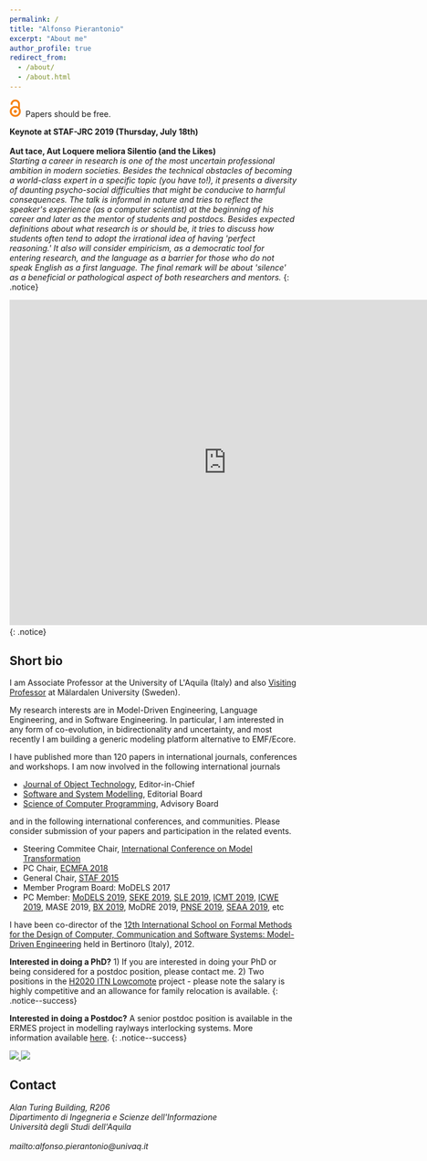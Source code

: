 ```yaml
---
permalink: /
title: "Alfonso Pierantonio"
excerpt: "About me"
author_profile: true
redirect_from: 
  - /about/
  - /about.html
---
```




<img style="width: 20px; padding-right: 4px;" src="images/OA.png" /> Papers should be free.


**Keynote at STAF-JRC 2019 (Thursday, July 18th)** <br><br>**Aut tace, Aut Loquere meliora Silentio (and the Likes)** <br>
*Starting a career in research is one of the most uncertain professional ambition in modern societies. Besides the technical obstacles of becoming a world-class expert in a specific topic (you have to!), it presents a diversity of daunting psycho-social difficulties that might be conducive to harmful consequences. The talk is informal in nature and tries to reflect the speaker's experience (as a computer scientist) at the beginning of his career and later as the mentor of students and postdocs. Besides expected definitions about what research is or should be, it tries to discuss how students often tend to adopt the irrational idea of having 'perfect reasoning.' It also will consider empiricism, as a democratic tool for entering research, and the language as a barrier for those who do not speak English as a first language. The final remark will be about 'silence' as a beneficial or pathological aspect of both researchers and mentors.*
{: .notice}
<iframe src="https://www.slideshare.net/kruder396/slideshelf" width="760px" height="570px" frameborder="0" marginwidth="0" marginheight="0" scrolling="no" style="border:none;" allowfullscreen webkitallowfullscreen mozallowfullscreen></iframe>
{: .notice}

Short bio
------
I am Associate Professor at the University of L'Aquila (Italy) and also [Visiting Professor](http://www.es.mdh.se/staff/3215-Alfonso__Pierantonio) at Mälardalen University (Sweden).

My research interests are in Model-Driven Engineering, Language Engineering, and in Software Engineering. In particular, I am interested in any form of co-evolution, in bidirectionality and uncertainty, and most recently I am building a generic modeling platform alternative to EMF/Ecore.

I have published more than 120 papers in international journals, conferences and workshops. 
I am now involved in the following international journals

* [Journal of Object Technology](http://www.jot.fm), Editor-in-Chief
* [Software and System Modelling](http://www.sosym.org/), Editorial Board
* [Science of Computer Programming](https://www.journals.elsevier.com/science-of-computer-programming), Advisory Board

and in the following international conferences, and communities. Please consider submission of your papers and participation in the related events.

* Steering Commitee Chair, [International Conference on Model Transformation](http://www.model-transformation.org)
* PC Chair, [ECMFA 2018](http://eventmall.info/ecmfa2018/)
* General Chair, [STAF 2015](https://web.archive.org/web/20150708054937/https://www.disim.univaq.it/staf2015/)
* Member Program Board: MoDELS 2017
* PC Member: [MoDELS 2019](https://www.cs.utexas.edu/models2017/home), [SEKE 2019](http://ksiresearchorg.ipage.com/seke/seke19.html), [SLE 2019](https://conf.researchr.org/home/sle-2019), [ICMT 2019](http://www.model-transformation.org), [ICWE 2019](http://www.model-transformation.org), MASE 2019, [BX 2019](http://bx-community.wikidot.com/bx2019:home), MoDRE 2019, [PNSE 2019](http://www.informatik.uni-hamburg.de/TGI/events/pnse/), [SEAA 2019](http://dsd-seaa2019.csd.auth.gr), etc

I have been co-director of the [12th International School on Formal Methods for the Design of Computer, Communication and Software Systems: Model-Driven Engineering](https://link.springer.com/book/10.1007/978-3-642-30982-3) held in Bertinoro (Italy), 2012.

**Interested in doing a PhD?** 1) If you are interested in doing your PhD or being considered for a postdoc position, please contact me. 2) Two positions in the [H2020 ITN Lowcomote](http://lowcomote.eu) project - please note the salary is highly competitive and an allowance for family relocation is available.
{: .notice--success}

**Interested in doing a Postdoc?** A senior postdoc position is available in the ERMES project in modelling raylways interlocking systems. More information available [here](docs/brochure.pdf).
{: .notice--success}


<a href="http://www.jot.fm/" target="_blank">
  <img src="http://www.jot.fm/images/banners/banner-editor.png">
</a>

<a href="http://www.sosym.org/" target="_blank">
<img src="http://www.sosym.org/banner/sosymed.jpg">
</a>




Contact 
------
<address>
	Alan Turing Building, R206<br>
	Dipartimento di Ingegneria e Scienze dell'Informazione<br>
	Università degli Studi dell'Aquila<br><br>
 	mailto:alfonso.pierantonio@univaq.it 
</address>
